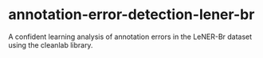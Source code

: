 # annotation-error-detection-lener-br
A confident learning analysis of annotation errors in the LeNER-Br dataset using the cleanlab library.
